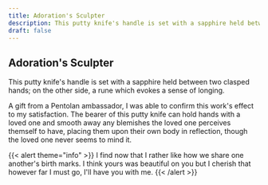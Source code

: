 ```yaml
---
title: Adoration's Sculpter
description: This putty knife's handle is set with a sapphire held between two clasped hands; on the other...
draft: false
---
```


## Adoration's Sculpter

This putty knife's handle is set with a sapphire held between two clasped hands; on the other
side, a rune which evokes a sense of longing.

A gift from a Pentolan ambassador, I was able to confirm this work's effect to my satisfaction.
The bearer of this putty knife can hold hands with a loved one and smooth away any blemishes the
loved one perceives themself to have, placing them upon their own body in reflection, though the
loved one never seems to mind it.

{{< alert theme="info" >}}
I find now that I rather like how we share one another's birth marks. I think yours was
beautiful on you but I cherish that however far I must go, I'll have you with me.
{{< /alert >}}
